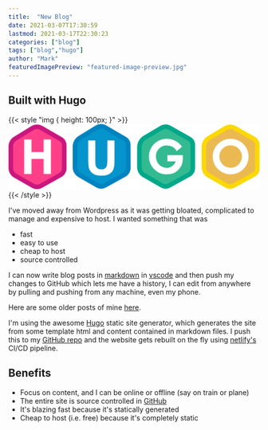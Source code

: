 ```yaml
---
title:  "New Blog"
date: 2021-03-07T17:30:59
lastmod: 2021-03-17T22:30:23
categories: ["blog"]
tags: ["blog","hugo"]
author: "Mark"
featuredImagePreview: "featured-image-preview.jpg"
---
```


## Built with Hugo

{{< style "img { height: 100px; }" >}}
![Hugo Logo](featured-image.svg)
{{< /style >}}

I've moved away from Wordpress as it was getting bloated, complicated to manage and expensive to host. I wanted something that was

* fast
* easy to use
* cheap to host
* source controlled

I can now write blog posts in [markdown](https://www.markdownguide.org/) in [vscode](https://code.visualstudio.com/) and then push my changes to GitHub which lets me have a history, I can edit from anywhere by pulling and pushing from any machine, even my phone.

Here are some older posts of mine [here](https://sabin.io/blog/author/Mark%20Allison).

I'm using the awesome [Hugo](https://gohugo.io/) static site generator, which generates the site from some template html and content contained in markdown files. I push this to my [GitHub repo](https://github.com/markallisongit/blog) and the website gets rebuilt on the fly using [netlify's](https://www.netlify.com/) CI/CD pipeline.

## Benefits

* Focus on content, and I can be online or offline (say on train or plane)
* The entire site is source controlled in [GitHub](https://github.com/markallisongit/blog)
* It's blazing fast because it's statically generated
* Cheap to host (i.e. free) because it's completely static

